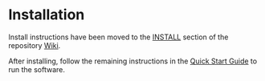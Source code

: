 # Installation

Install instructions have been moved to the [INSTALL](https://github.com/Apple-Network/apple-blockchain/wiki/INSTALL) section of the repository [Wiki](https://github.com/Apple-Network/apple-blockchain/wiki).

After installing, follow the remaining instructions in the
[Quick Start Guide](https://github.com/Apple-Network/apple-blockchain/wiki/Quick-Start-Guide)
to run the software.
